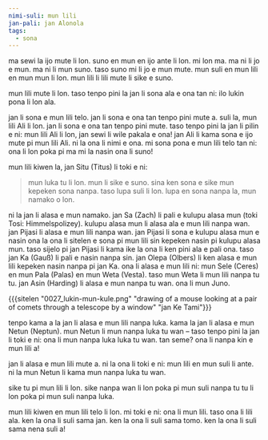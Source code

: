 ```yaml
---
nimi-suli: mun lili
jan-pali: jan Alonola
tags:
  - sona
---
```

ma sewi la ijo mute li lon. suno en mun en
ijo ante li lon. mi lon ma. ma ni li jo e mun.
ma ni li mun suno. taso suno mi li jo e mun
mute. mun suli en mun lili en mun mun
li lon. mun lili li lili mute li sike e suno.

mun lili mute li lon. taso tenpo pini la jan
li sona ala e ona tan ni: ilo lukin pona li lon
ala.

jan li sona e mun lili telo. jan li sona e ona
tan tenpo pini mute a. suli la, mun lili Ali
li lon. jan li sona e ona tan tenpo pini mute.
taso tenpo pini la jan li pilin e ni: mun lili Ali
li lon, jan sewi li wile pakala e ona! jan Ali
li kama sona e ijo mute pi mun lili Ali. ni la
ona li nimi e ona. mi sona pona e mun lili
telo tan ni: ona li lon poka pi ma mi la nasin
ona li suno!

mun lili kiwen la, jan Situ (Titus) li toki e ni:

> mun luka tu li lon. mun li sike e suno. sina ken sona e sike mun kepeken sona nanpa. taso lupa suli li lon. lupa en sona nanpa la, mun namako o lon.

ni la jan li alasa e mun namako. jan Sa
(Zach) li pali e kulupu alasa mun (toki Tosi:
Himmelspolizey). kulupu alasa mun li alasa
ala e mun lili nanpa wan. jan Pijasi li alasa
e mun lili nanpa wan. jan Pijasi li sona
e kulupu alasa mun e nasin ona la ona
li sitelen e sona pi mun lili sin kepeken
nasin pi kulupu alasa mun. taso sijelo pi jan
Pijasi li kama ike la ona li ken pini ala e pali
ona. taso jan Ka (Gauß) li pali e nasin
nanpa sin. jan Olepa (Olbers) li ken alasa
e mun lili kepeken nasin nanpa pi jan Ka.
ona li alasa e mun lili ni: mun Sele (Ceres)
en mun Pala (Palas) en mun Weta (Vesta).
taso mun Weta li mun lili nanpa tu tu. jan
Asin (Harding) li alasa e mun nanpa tu wan.
ona li mun Juno.

{{{sitelen "0027_lukin-mun-kule.png" "drawing of a mouse looking at a pair of comets through a telescope by a window" "jan Ke Tami"}}}

tenpo kama a la jan li alasa e mun lili nanpa
luka. kama la jan li alasa e mun Netun
(Neptun). mun Netun li mun nanpa luka tu
wan – taso tenpo pini la jan li toki e ni: ona
li mun nanpa luka luka tu wan. tan seme?
ona li nanpa kin e mun lili a!

jan li alasa e mun lili mute a. ni la ona li toki
e ni: mun lili en mun suli li ante. ni la mun
Netun li kama mun nanpa luka tu wan.

sike tu pi mun lili li lon. sike nanpa wan
li lon poka pi mun suli nanpa tu tu li lon
poka pi mun suli nanpa luka.

mun lili kiwen en mun lili telo li lon. mi toki
e ni: ona li mun lili. taso ona li lili ala. ken la
ona li suli sama jan. ken la ona li suli sama
tomo. ken la ona li suli sama nena suli a!